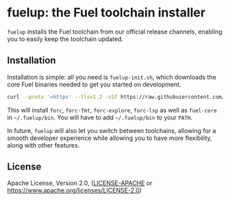 # fuelup: the Fuel toolchain installer

`fuelup` installs the Fuel toolchain from our official release channels, enabling you to easily keep the toolchain updated.

## Installation

Installation is simple: all you need is `fuelup-init.sh`, which downloads the core Fuel binaries needed to get you started on development.

```sh
curl --proto '=https' --tlsv1.2 -sSf https://raw.githubusercontent.com/FuelLabs/fuelup/master/fuelup-init.sh | sh -s install
```

This will install `forc`, `forc-fmt`, `forc-explore`, `forc-lsp` as well as `fuel-core` in `~/.fuelup/bin`. You will have to add `~/.fuelup/bin` to your `PATH`.

In future, `fuelup` will also let you switch between toolchains, allowing for a smooth developer experience while allowing you to have more flexibility, along with other features.

## License

Apache License, Version 2.0, ([LICENSE-APACHE](LICENSE-APACHE) or https://www.apache.org/licenses/LICENSE-2.0)

